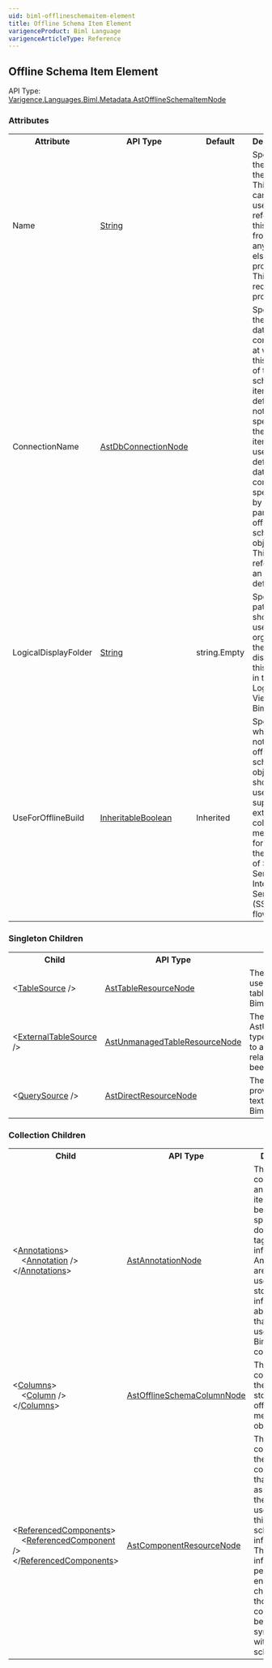 ```yaml
---
uid: biml-offlineschemaitem-element
title: Offline Schema Item Element
varigenceProduct: Biml Language
varigenceArticleType: Reference
---
```

## Offline Schema Item Element<div class="AssemblyInfoGroup"><div class="CrossReferenceGroup"><div class="CrossReferenceHeader">API Type:</div><div class="CrossReferenceValue"><a href="../api-reference/Varigence.Languages.Biml.Metadata.AstOfflineSchemaItemNode.html">Varigence.Languages.Biml.Metadata.AstOfflineSchemaItemNode</a></div></div></div><div class="AttributeGroup"><h3>Attributes</h3><table id="AttributeList" class="AttributeList"><tbody><tr><th class="AttributeNameColumnHeader">Attribute</th><th class="AttributeTypeColumnHeader">API Type</th><th class="AttributeDefaultColumnHeader">Default</th><th class="AttributeSummaryColumnHeader">Description</th></tr><tr class="ad0"><td class="AttributeName">Name</td><td class="AttributeType"><a href="https://msdn.microsoft.com/en-us/library/System.String.aspx">String</a></td><td class="AttributeDefault">&nbsp;</td><td class="AttributeSummary"><div class ="SummaryItem">Specifies the name of the object.  This name can be used to reference this object from anywhere else in the program.</div> This is a required property</td></tr><tr class="ad1"><td class="AttributeName">ConnectionName</td><td class="AttributeType"><a href="../api-reference/Varigence.Languages.Biml.Connection.AstDbConnectionNode.html">AstDbConnectionNode</a></td><td class="AttributeDefault">&nbsp;</td><td class="AttributeSummary"><div class ="SummaryItem">Specifies the database connection at which this source of this schema item is defined.  If not specified, the schema item will use the default database connection specified by the parent offline schema object.</div> This references an existing definiton.</td></tr><tr class="ad0"><td class="AttributeName">LogicalDisplayFolder</td><td class="AttributeType"><a href="https://msdn.microsoft.com/en-us/library/System.String.aspx">String</a></td><td class="AttributeDefault">string.Empty</td><td class="AttributeSummary"><div class ="SummaryItem">Specifies a path that should be used for organizing the tree display of this object in the Logical View in BimlStudio.</div> </td></tr><tr class="ad1"><td class="AttributeName">UseForOfflineBuild</td><td class="AttributeType"><a href="../api-reference/Varigence.Languages.Biml.InheritableBoolean.html">InheritableBoolean</a></td><td class="AttributeDefault">Inherited</td><td class="AttributeSummary"><div class ="SummaryItem">Specifies whether or not this offline schema object should be used to supply external column metadata for use in the building of SQL Server Integration Services (SSIS) data flow tasks.</div> </td></tr></tbody></table></div><div class="ChildGroup">### Singleton Children<table id="ChildList" class="ChildList"><tbody><tr><th class="ChildNameColumnHeader">Child</th><th class="ChildTypeColumnHeader">API Type</th><th class="ChildSummaryColumnHeader">Description</th></tr><tr class="cd0"><td class="ChildName"><span class="punc">&lt;</span><a href=Varigence.Languages.Biml.Task.AstTableResourceNode.html">TableSource</a><span class="punc"> /&gt;</span></td><td class="ChildType"><a href="../api-reference/Varigence.Languages.Biml.Task.AstTableResourceNode.html">AstTableResourceNode</a></td><td class="ChildSummary">The AstTableResourceNode type is used for creating references to a table that has been modeled in the Biml project. </td></tr><tr class="cd1"><td class="ChildName"><span class="punc">&lt;</span><a href=Varigence.Languages.Biml.Task.AstUnmanagedTableResourceNode.html">ExternalTableSource</a><span class="punc"> /&gt;</span></td><td class="ChildType"><a href="../api-reference/Varigence.Languages.Biml.Task.AstUnmanagedTableResourceNode.html">AstUnmanagedTableResourceNode</a></td><td class="ChildSummary">The AstUnmanagedTableResourceNode type is used for creating references to a table stored in an existing relational database that has not been modeled in the Biml project. </td></tr><tr class="cd0"><td class="ChildName"><span class="punc">&lt;</span><a href=Varigence.Languages.Biml.Task.AstDirectResourceNode.html">QuerySource</a><span class="punc"> /&gt;</span></td><td class="ChildType"><a href="../api-reference/Varigence.Languages.Biml.Task.AstDirectResourceNode.html">AstDirectResourceNode</a></td><td class="ChildSummary">The AstDirectResourceNode type provides the facility to directly input text data for use in the referencing Biml object. </td></tr></tbody></table></div><div class="ChildGroup">### Collection Children<table id="ChildList" class="ChildList"><tbody><tr><th class="ChildNameColumnHeader">Child</th><th class="ChildTypeColumnHeader">API Type</th><th class="ChildSummaryColumnHeader">Description</th></tr><tr class="cd0"><td class="ChildName"><span class="punc">&lt;</span><a href=Varigence.Languages.Biml.AstNode_Annotations.html">Annotations</a><span class="punc">&gt;</span><br />&nbsp;&nbsp;&nbsp;&nbsp;<span class="punc">&lt;</span><a href=Varigence.Languages.Biml.AstAnnotationNode.html">Annotation</a> <span class="punc">/&gt;</span><br /><span class="punc">&lt;/</span><a href=Varigence.Languages.Biml.AstNode_Annotations.html">Annotations</a><span class="punc">&gt;</span></td><td class="ChildType"><a href="../api-reference/Varigence.Languages.Biml.AstAnnotationNode.html">AstAnnotationNode</a></td><td class="ChildSummary"><div class ="SummaryItem">This is a collection of annotation items that can be used to specify documentation, tags, or other information.  Annotations are particularly useful for storing information about nodes that can be used by BimlScript code.</div> </td></tr><tr class="cd1"><td class="ChildName"><span class="punc">&lt;</span><a href=Varigence.Languages.Biml.Metadata.AstOfflineSchemaItemNode_Columns.html">Columns</a><span class="punc">&gt;</span><br />&nbsp;&nbsp;&nbsp;&nbsp;<span class="punc">&lt;</span><a href=Varigence.Languages.Biml.Metadata.AstOfflineSchemaColumnNode.html">Column</a> <span class="punc">/&gt;</span><br /><span class="punc">&lt;/</span><a href=Varigence.Languages.Biml.Metadata.AstOfflineSchemaItemNode_Columns.html">Columns</a><span class="punc">&gt;</span></td><td class="ChildType"><a href="../api-reference/Varigence.Languages.Biml.Metadata.AstOfflineSchemaColumnNode.html">AstOfflineSchemaColumnNode</a></td><td class="ChildSummary"><div class ="SummaryItem">This is a collection of the columns stored in the offline metadata object.</div> </td></tr><tr class="cd0"><td class="ChildName"><span class="punc">&lt;</span><a href=Varigence.Languages.Biml.Metadata.AstOfflineSchemaItemNode_ReferencedComponents.html">ReferencedComponents</a><span class="punc">&gt;</span><br />&nbsp;&nbsp;&nbsp;&nbsp;<span class="punc">&lt;</span><a href=Varigence.Languages.Biml.Task.AstComponentResourceNode.html">ReferencedComponent</a> <span class="punc">/&gt;</span><br /><span class="punc">&lt;/</span><a href=Varigence.Languages.Biml.Metadata.AstOfflineSchemaItemNode_ReferencedComponents.html">ReferencedComponents</a><span class="punc">&gt;</span></td><td class="ChildType"><a href="../api-reference/Varigence.Languages.Biml.Task.AstComponentResourceNode.html">AstComponentResourceNode</a></td><td class="ChildSummary"><div class ="SummaryItem">This is a collection of the dataflow components that were used as sources for the queries used to obtain this offline schema information.  This information is persisted to enable changes to those components to be synchronized with the offline schema object.</div> </td></tr></tbody></table></div>